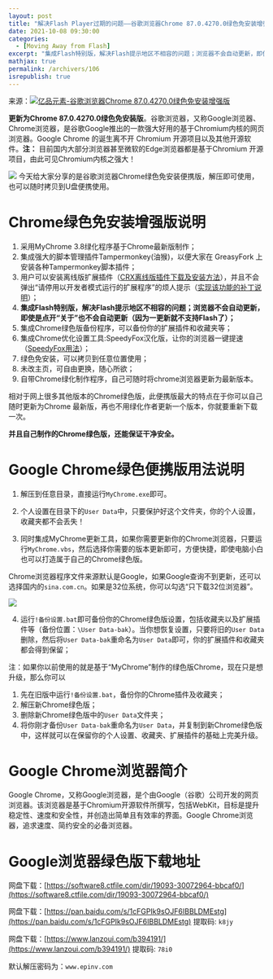 ```yaml
---
layout: post
title: "解决Flash Player过期的问题——谷歌浏览器Chrome 87.0.4270.0绿色免安装增强版"
date: 2021-10-08 09:30:00
categories: 
  - [Moving Away from Flash]
excerpt: "集成Flash特别版，解决Flash提示地区不相容的问题；浏览器不会自动更新，即使是点开“关于”也不会自动更新（因为一更新就不支持Flash了）"
mathjax: true
permalink: /archivers/106
isrepublish: true
---
```


来源：[![亿品元素-谷歌浏览器Chrome 87.0.4270.0绿色免安装增强版](https://img.shields.io/badge/亿品元素-谷歌浏览器Chrome%2087.0.4270.0绿色免安装增强版-brightgreen)](http://www.epinv.com/post/7888.html)

**更新为Chrome 87.0.4270.0绿色免安装版**。谷歌浏览器，又称Google浏览器、Chrome浏览器，是谷歌Google推出的一款强大好用的基于Chromium内核的网页浏览器。Google Chrome 的诞生离不开 Chromium 开源项目以及其他开源软件。**注：** 目前国内大部分浏览器甚至微软的Edge浏览器都是基于Chromium 开源项目，由此可见Chromium内核之强大！

![](https://images.weserv.nl/?url=https://img-blog.csdnimg.cn/img_convert/cadedaf9e4f853827de40ab45f89181f.png)
今天给大家分享的是谷歌浏览器Chrome绿色免安装便携版，解压即可使用，也可以随时拷贝到U盘便携使用。

# Chrome绿色免安装增强版说明
1. 采用MyChrome 3.8绿化程序基于Chrome最新版制作；
2. 集成强大的脚本管理插件Tampermonkey(油猴)，以便大家在 GreasyFork 上安装各种Tampermonkey脚本插件；
3. 用户可以安装离线版扩展插件（[CRX离线版插件下载及安装方法](http://www.epinv.com/post/10002.html)），并且不会弹出“请停用以开发者模式运行的扩展程序”的烦人提示（[实现该功能的补丁说明](http://www.epinv.com/post/12721.html)）；
4. **集成Flash特别版，解决Flash提示地区不相容的问题；浏览器不会自动更新，即使是点开“关于”也不会自动更新（因为一更新就不支持Flash了）；**
5. 集成Chrome绿色版备份程序，可以备份你的扩展插件和收藏夹等；
6. 集成Chrome优化设置工具:SpeedyFox汉化版，让你的浏览器一键提速（[SpeedyFox用法](http://www.epinv.com/post/13186.html)）；
7. 绿色免安装，可以拷贝到任意位置使用；
8. 未改主页，可自由更换，随心所欲；
9. 自带Chrome绿化制作程序，自己可随时将chrome浏览器更新为最新版本。
 
相对于网上很多其他版本的Chrome绿色版，此便携版最大的特点在于你可以自己随时更新为Chrome 最新版，再也不用绿化作者更新一个版本，你就要重新下载一次。

**并且自己制作的Chrome绿色版，还能保证干净安全。**

# Google Chrome绿色便携版用法说明

1. 解压到任意目录，直接运行```MyChrome.exe```即可。

2. 个人设置在目录下的```User Data```中，只要保护好这个文件夹，你的个人设置，收藏夹都不会丢失！

3. 同时集成MyChrome更新工具，如果你需要更新你的Chrome浏览器，只要运行```MyChrome.vbs```，然后选择你需要的版本更新即可，方便快捷，即使电脑小白也可以打造属于自己的Chrome绿色版。

Chrome浏览器程序文件来源默认是Google，如果Google查询不到更新，还可以选择国内的```sina.com.cn```。如果是32位系统，你可以勾选“只下载32位浏览器”。

![](https://images.weserv.nl/?url=https://img-blog.csdnimg.cn/08ce8dd562334fc8bc2086413b4ae430.png)

4. 运行```!备份设置.bat```即可备份你的Chrome绿色版设置，包括收藏夹以及扩展插件等（备份位置：```\User Data-bak```）。当你想恢复设置，只要将旧的```User Data```删除，然后将```User Data-bak```重命名为```User Data```即可，你的扩展插件和收藏夹都会得到保留；

注：如果你以前使用的就是基于“MyChrome”制作的绿色版Chrome，现在只是想升级，那么你可以

1. 先在旧版中运行```!备份设置.bat```，备份你的Chrome插件及收藏夹；
2. 解压新Chrome绿色版；
3. 删除新Chrome绿色版中的```User Data```文件夹；
4. 将你刚才备份```User Data-bak```重命名为```User Data```，并复制到新Chrome绿色版中，这样就可以在保留你的个人设置、收藏夹、扩展插件的基础上完美升级。

# Google Chrome浏览器简介
Google Chrome，又称Google浏览器，是个由Google（谷歌）公司开发的网页浏览器。该浏览器是基于Chromium开源软件所撰写，包括WebKit，目标是提升稳定性、速度和安全性，并创造出简单且有效率的界面。Google Chrome浏览器，追求速度、简约安全的必备浏览器。

# Google浏览器绿色版下载地址
网盘下载：[https://software8.ctfile.com/dir/19093-30072964-bbcaf0/](https://software8.ctfile.com/dir/19093-30072964-bbcaf0/)

网盘下载：[https://pan.baidu.com/s/1cFGPIk9sOJF6IBBLDMEstg](https://pan.baidu.com/s/1cFGPIk9sOJF6IBBLDMEstg)  提取码: ```k8jy```

网盘下载：[https://www.lanzoui.com/b394191/](https://www.lanzoui.com/b394191/) 提取码: ```78i0```

默认解压密码为：```www.epinv.com```
